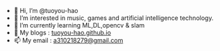 - 👋 Hi, I’m @tuoyou-hao
- 👀 I’m interested in music, games and artificial intelligence technology.
- 🌱 I’m currently learning ML,DL,opencv & slam
- 💞️ My blogs : [tuoyou-hao.github.io](https://tuoyou-hao.github.io/)
- 📫 My email : a310218279@gmail.com

<!---
tuoyou-hao/tuoyou-hao is a ✨ special ✨ repository because its `README.md` (this file) appears on your GitHub profile.
You can click the Preview link to take a look at your changes.
--->
